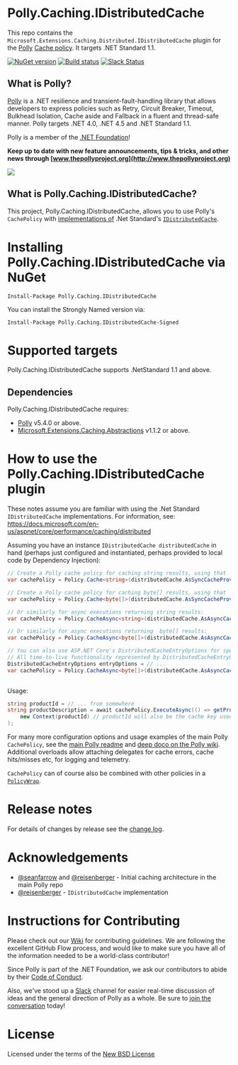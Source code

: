 # Polly.Caching.IDistributedCache

This repo contains the `Microsoft.Extensions.Caching.Distributed.IDistributedCache` plugin for the [Polly](https://github.com/App-vNext/Polly) [Cache policy](https://github.com/App-vNext/Polly/wiki/Cache).  It targets .NET Standard 1.1.  

[![NuGet version](https://badge.fury.io/nu/Polly.Caching.IDistributedCache.svg)](https://badge.fury.io/nu/Polly.Caching.IDistributedCache) [![Build status](https://ci.appveyor.com/api/projects/status/pgd89nfdr9u4ig8m?svg=true)](https://ci.appveyor.com/project/joelhulen/polly-caching-IDistributedCache) [![Slack Status](http://www.pollytalk.org/badge.svg)](http://www.pollytalk.org)

## What is Polly?

[Polly](https://github.com/App-vNext/Polly) is a .NET resilience and transient-fault-handling library that allows developers to express policies such as Retry, Circuit Breaker, Timeout, Bulkhead Isolation, Cache aside and Fallback in a fluent and thread-safe manner. Polly targets .NET 4.0, .NET 4.5 and .NET Standard 1.1. 

Polly is a member of the [.NET Foundation](https://www.dotnetfoundation.org/about)!

**Keep up to date with new feature announcements, tips & tricks, and other news through [www.thepollyproject.org](http://www.thepollyproject.org)**

![](https://raw.github.com/App-vNext/Polly/master/Polly-Logo.png)

## What is Polly.Caching.IDistributedCache?

This project, Polly.Caching.IDistributedCache, allows you to use Polly's `CachePolicy` with [implementations of](https://docs.microsoft.com/en-us/aspnet/core/performance/caching/distributed) .Net Standard's [`IDistributedCache`](https://docs.microsoft.com/en-us/dotnet/api/microsoft.extensions.caching.distributed.idistributedcache). 

# Installing Polly.Caching.IDistributedCache via NuGet

    Install-Package Polly.Caching.IDistributedCache

You can install the Strongly Named version via: 

    Install-Package Polly.Caching.IDistributedCache-Signed

# Supported targets

Polly.Caching.IDistributedCache supports .NetStandard 1.1 and above.

## Dependencies

Polly.Caching.IDistributedCache requires:

+ [Polly](nuget.org/packages/polly) v5.4.0 or above.
+ [Microsoft.Extensions.Caching.Abstractions](https://www.nuget.org/packages/Microsoft.Extensions.Caching.Abstractions/) v1.1.2 or above.

# How to use the Polly.Caching.IDistributedCache plugin

These notes assume you are familiar with using the .Net Standard `IDistributedCache` implementations.  For information, see: https://docs.microsoft.com/en-us/aspnet/core/performance/caching/distributed

Assuming you have an instance `IDistributedCache distributedCache` in hand (perhaps just configured and instantiated, perhaps provided to local code by Dependency Injection):

```csharp
// Create a Polly cache policy for caching string results, using that `IDistributedCache`  instance.
var cachePolicy = Policy.Cache<string>(distributedCache.AsSyncCacheProvider<string>, TimeSpan.FromMinutes(5));

// Create a Polly cache policy for caching byte[] results, using that `IDistributedCache`  instance.
var cachePolicy = Policy.Cache<byte[]>(distributedCache.AsSyncCacheProvider<byte[]>, TimeSpan.FromMinutes(5));

// Or similarly for async executions returning string results:
var cachePolicy = Policy.CacheAsync<string>(distributedCache.AsAsyncCacheProvider<string>, TimeSpan.FromMinutes(5));

// Or similarly for async executions returning  byte[] results:
var cachePolicy = Policy.CacheAsync<byte[]>(distributedCache.AsAsyncCacheProvider<byte[]>, TimeSpan.FromMinutes(5));

// You can also use ASP.NET Core's DistributedCacheEntryOptions for specifying cache item time-to-live, as shown below. 
// All time-to-live functionality represented by DistributedCacheEntryOptions is supported.
DistributedCacheEntryOptions entryOptions = // ...
var cachePolicy = Policy.CacheAsync<byte[]>(distributedCache.AsAsyncCacheProvider<byte[]>, entryOptions.AsTtlStrategy());
 

```

Usage:

```csharp
string productId = // ... from somewhere
string productDescription = await cachePolicy.ExecuteAsync(() => getProductDescription(productId), 
    new Context(productId) // productId will also be the cache key used in this execution.
); 
```

For many more configuration options and usage examples of the main Polly `CachePolicy`, see the [main Polly readme](https://github.com/App-vNext/Polly#cache) and [deep doco on the Polly wiki](https://github.com/App-vNext/Polly/wiki/Cache).  Additional overloads allow attaching delegates for cache errors, cache hits/misses etc, for logging and telemetry.

`CachePolicy` can of course also be combined with other policies in a [`PolicyWrap`](https://github.com/App-vNext/Polly/wiki/PolicyWrap).

# Release notes

For details of changes by release see the [change log](CHANGELOG.md).  


# Acknowledgements

* [@seanfarrow](https://github.com/seanfarrow) and [@reisenberger](https://github.com/reisenberger) - Initial caching architecture in the main Polly repo
* [@reisenberger](https://github.com/reisenberger) - `IDistributedCache` implementation

# Instructions for Contributing

Please check out our [Wiki](https://github.com/App-vNext/Polly/wiki/Git-Workflow) for contributing guidelines. We are following the excellent GitHub Flow process, and would like to make sure you have all of the information needed to be a world-class contributor!

Since Polly is part of the .NET Foundation, we ask our contributors to abide by their [Code of Conduct](https://www.dotnetfoundation.org/code-of-conduct).

Also, we've stood up a [Slack](http://www.pollytalk.org) channel for easier real-time discussion of ideas and the general direction of Polly as a whole. Be sure to [join the conversation](http://www.pollytalk.org) today!

# License

Licensed under the terms of the [New BSD License](http://opensource.org/licenses/BSD-3-Clause)

